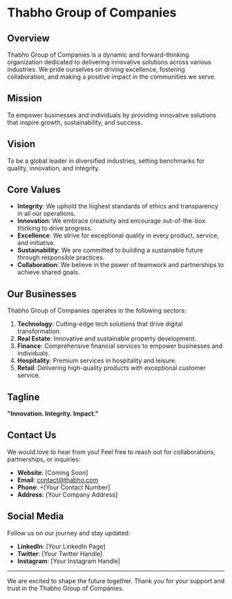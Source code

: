 # Thabho Group of Companies

## Overview
Thabho Group of Companies is a dynamic and forward-thinking organization dedicated to delivering innovative solutions across various industries. We pride ourselves on driving excellence, fostering collaboration, and making a positive impact in the communities we serve.

## Mission
To empower businesses and individuals by providing innovative solutions that inspire growth, sustainability, and success.

## Vision
To be a global leader in diversified industries, setting benchmarks for quality, innovation, and integrity.

## Core Values
- **Integrity**: We uphold the highest standards of ethics and transparency in all our operations.
- **Innovation**: We embrace creativity and encourage out-of-the-box thinking to drive progress.
- **Excellence**: We strive for exceptional quality in every product, service, and initiative.
- **Sustainability**: We are committed to building a sustainable future through responsible practices.
- **Collaboration**: We believe in the power of teamwork and partnerships to achieve shared goals.

## Our Businesses
Thabho Group of Companies operates in the following sectors:

1. **Technology**: Cutting-edge tech solutions that drive digital transformation.
2. **Real Estate**: Innovative and sustainable property development.
3. **Finance**: Comprehensive financial services to empower businesses and individuals.
4. **Hospitality**: Premium services in hospitality and leisure.
5. **Retail**: Delivering high-quality products with exceptional customer service.

## Tagline
**"Innovation. Integrity. Impact."**

## Contact Us
We would love to hear from you! Feel free to reach out for collaborations, partnerships, or inquiries:

- **Website**: [Coming Soon]
- **Email**: contact@thabho.com
- **Phone**: +[Your Contact Number]
- **Address**: [Your Company Address]

## Social Media
Follow us on our journey and stay updated:

- **LinkedIn**: [Your LinkedIn Page]
- **Twitter**: [Your Twitter Handle]
- **Instagram**: [Your Instagram Handle]

---

We are excited to shape the future together. Thank you for your support and trust in the Thabho Group of Companies.
